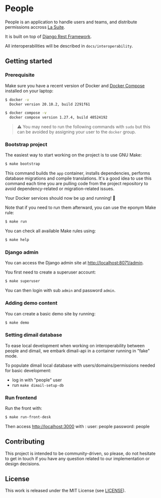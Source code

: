 # People

People is an application to handle users and teams, and distribute permissions accross [La Suite](https://lasuite.numerique.gouv.fr/).

It is built on top of [Django Rest
Framework](https://www.django-rest-framework.org/).

All interoperabilities will be described in `docs/interoperability`.

## Getting started

### Prerequisite

Make sure you have a recent version of Docker and [Docker
Compose](https://docs.docker.com/compose/install) installed on your laptop:

```bash
$ docker -v
  Docker version 20.10.2, build 2291f61

$ docker compose -v
  docker compose version 1.27.4, build 40524192
```

> ⚠️ You may need to run the following commands with `sudo` but this can be
> avoided by assigning your user to the `docker` group.

### Bootstrap project

The easiest way to start working on the project is to use GNU Make:

```bash
$ make bootstrap
```

This command builds the `app` container, installs dependencies, performs
database migrations and compile translations. It's a good idea to use this
command each time you are pulling code from the project repository to avoid
dependency-related or migration-related issues.

Your Docker services should now be up and running! 🎉

Note that if you need to run them afterward, you can use the eponym Make rule:

```bash
$ make run
```

You can check all available Make rules using:

```bash
$ make help
```

### Django admin

You can access the Django admin site at
[http://localhost:8071/admin](http://localhost:8071/admin).

You first need to create a superuser account:

```bash
$ make superuser
```

You can then login with sub `admin` and password `admin`.

### Adding demo content

You can create a basic demo site by running:

```bash
$ make demo
```

### Setting dimail database 

To ease local development when working on interoperability between people and dimail, we embark dimail-api in a container running in "fake" mode. 

To populate dimail local database with users/domains/permissions needed for basic development:
- log in with "people" user
- run `make dimail-setup-db`


### Run frontend

Run the front with:

```bash
$ make run-front-desk
```

Then access [http://localhost:3000](http://localhost:3000) with :
user: people
password: people

## Contributing

This project is intended to be community-driven, so please, do not hesitate to
get in touch if you have any question related to our implementation or design
decisions.

## License

This work is released under the MIT License (see [LICENSE](./LICENSE)).
